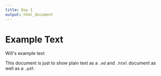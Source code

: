 ```yaml
---
title: Day 1
output: html_document
---
```


# Example Text
Will's example text

This document is just to show plain text as a `.md` and `.html` document as well as a `.pdf`.
